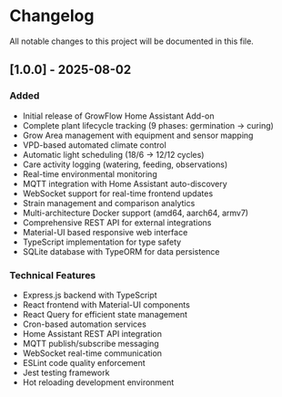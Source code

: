 # Changelog

All notable changes to this project will be documented in this file.

## [1.0.0] - 2025-08-02

### Added

- Initial release of GrowFlow Home Assistant Add-on
- Complete plant lifecycle tracking (9 phases: germination → curing)
- Grow Area management with equipment and sensor mapping
- VPD-based automated climate control
- Automatic light scheduling (18/6 → 12/12 cycles)
- Care activity logging (watering, feeding, observations)
- Real-time environmental monitoring
- MQTT integration with Home Assistant auto-discovery
- WebSocket support for real-time frontend updates
- Strain management and comparison analytics
- Multi-architecture Docker support (amd64, aarch64, armv7)
- Comprehensive REST API for external integrations
- Material-UI based responsive web interface
- TypeScript implementation for type safety
- SQLite database with TypeORM for data persistence

### Technical Features

- Express.js backend with TypeScript
- React frontend with Material-UI components
- React Query for efficient state management
- Cron-based automation services
- Home Assistant REST API integration
- MQTT publish/subscribe messaging
- WebSocket real-time communication
- ESLint code quality enforcement
- Jest testing framework
- Hot reloading development environment
